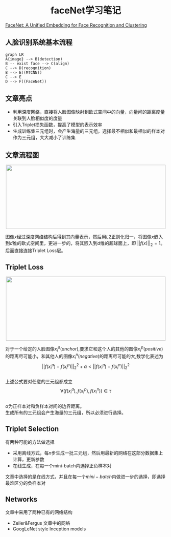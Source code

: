 <!-- 
---
title: "faceNet学习笔记"    
author:     
date: Sep 04, 2018    

toc:    
  depth_from: 1    
  depth_to: 6    
  ordered: false     
  ignoreLink:false    
  
html:    
  embed_local_images: true    
  embed_svg: true    
  offline: false    
  toc: true    

print_background: false    

export_on_save:    
  html: true    

---
-->
# <center>faceNet学习笔记</center>
  

[FaceNet: A  Unified  Embedding for Face Recognition and Clustering](https://arxiv.org/abs/1503.03832)     

## 人脸识别系统基本流程   

```mermaid
graph LR
A{image} --> B(detection) 
B -- exist face --> C(align)   
C --> D(recognition)   
B --> E((MTCNN))
C --> E
D --> F((FaceNet))
```   





## 文章亮点    
- 利用深度网络，直接将人脸图像映射到欧式空间中的向量，向量间的距离度量关联到人脸相似度的度量     
- 引入Triplet损失函数，提高了模型的表示效率      
- 生成训练集三元组时，会产生海量的三元组，选择最不相似和最相似的样本对作为三元组，大大减小了训练集      

## 文章流程图    
    
<div align=center><img src=./pictures/facenet_1.png  width="500" height="200" />   </div>   

图像$x$经过深度网络结构后得到其向量表示，然后用$L2$正则化归一，将图像$x$嵌入到$d$维的欧式空间里，更进一步的，将其嵌入到$d$维的超球面上，即  $||f(x)||_2 =1$。后面直接连接Triplet Loss层。


## Triplet Loss     
<div align=center><img src=./pictures/facenet_2.png  width="500" height="200" />   </div>      

对于一个给定的人脸图像$x_{i}^{a} (anchor)$,要求它和这个人的其他的图像$x_{i}^{p} (positive)$的距离尽可能小，和其他人的图像$x_{i}^{n} (negative)$的距离尽可能的大,数学化表述为      
$$
||f(x_{i}^{a}) - f(x_{i}^{p}) ||_{2}^{2} + \alpha < ||f(x_{i}^{a}) - f(x_{i}^{n})||_{2}^{2}
$$     
上述公式要对任意的三元组都成立   
$$\forall (f(x_{i}^{a}),f(x_{i}^{p}),f(x_{i}^{n})) \in \tau $$   
$\alpha$为正样本对和负样本对间的边界距离。     
生成所有的三元组会产生海量的三元组，所以必须进行选择。    

## Triplet Selection    
有两种可能的方法做选择    
- 采用离线方式，每$n$步生成一批三元组，然后用最新的网络在这部分数据集上计算，更新参数    
- 在线生成，在每一个mini-batch内选择正负样本对    

文章中选择的是在线方式，并且在每一个$mini-batch$内做进一步的选择，即选择最难区分的负样本对    

## Networks    
文章中采用了两种已有的网络结构     
- Zeiler&Fergus 文章中的网络    
- GoogLeNet  style Inception models   

